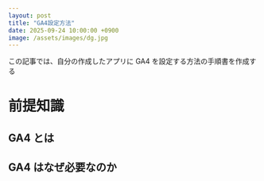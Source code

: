 ```yaml
---
layout: post
title: "GA4設定方法"
date: 2025-09-24 10:00:00 +0900
image: /assets/images/dg.jpg
---
```


この記事では、自分の作成したアプリに GA4 を設定する方法の手順書を作成する

# 前提知識

## GA4 とは

## GA4 はなぜ必要なのか
